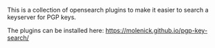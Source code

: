 This is a collection of opensearch plugins to make it easier to search a keyserver for PGP keys.

The plugins can be installed here: <https://molenick.github.io/pgp-key-search/>  
